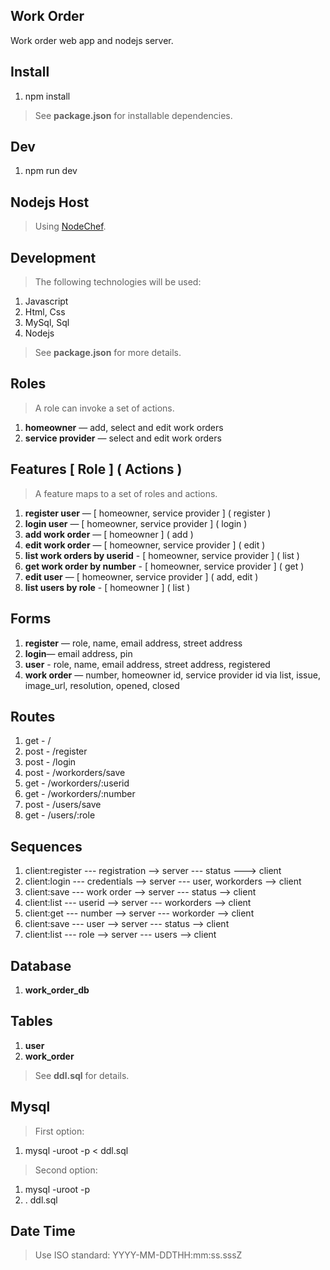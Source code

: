 Work Order
----------
Work order web app and nodejs server.

Install
-------
1. npm install
>See **package.json** for installable dependencies.

Dev
---
1. npm run dev

Nodejs Host
-----------
>Using [NodeChef](https://www.nodechef.com/nodejs-hosting).

Development
-----------
>The following technologies will be used:
1. Javascript
2. Html, Css
3. MySql, Sql
4. Nodejs
>See **package.json** for more details.

Roles
-----
>A role can invoke a set of actions.
1. **homeowner** — add, select and edit work orders
2. **service provider** — select and edit work orders

Features [ Role ] ( Actions )
-----------------------------
>A feature maps to a set of roles and actions.
1. **register user** — [ homeowner, service provider ] ( register )
2. **login user** — [ homeowner, service provider ] ( login )
3. **add work order** — [ homeowner ] ( add )
4. **edit work order** — [ homeowner, service provider ] ( edit )
5. **list work orders by userid** - [ homeowner, service provider ] ( list )
6. **get work order by number** - [ homeowner, service provider ] ( get )
7. **edit user** — [ homeowner, service provider ] ( add, edit )
8. **list users by role** - [ homeowner ] ( list )

Forms
-----
1. **register** — role, name, email address, street address
2. **login**— email address, pin
3. **user** - role, name, email address, street address, registered
4. **work order** — number, homeowner id, service provider id via list, issue, image_url, resolution, opened, closed

Routes
------
1. get  - /
2. post - /register
3. post - /login
4. post - /workorders/save
5. get  - /workorders/:userid
6. get  - /workorders/:number
7. post - /users/save
8. get  - /users/:role

Sequences
---------
1. client:register --- registration --> server --- status ---> client
2. client:login --- credentials --> server --- user, workorders --> client
3. client:save --- work order --> server --- status --> client
4. client:list --- userid --> server --- workorders --> client
5. client:get --- number --> server --- workorder --> client
6. client:save --- user --> server --- status --> client
7. client:list --- role --> server --- users --> client

Database
--------
1. **work_order_db**

Tables
------
1. **user**
2. **work_order**
>See **ddl.sql** for details.

Mysql
-----
>First option:
1. mysql -uroot -p < ddl.sql
>Second option:
1. mysql -uroot -p
2. \. ddl.sql

Date Time
---------
>Use ISO standard: YYYY-MM-DDTHH:mm:ss.sssZ